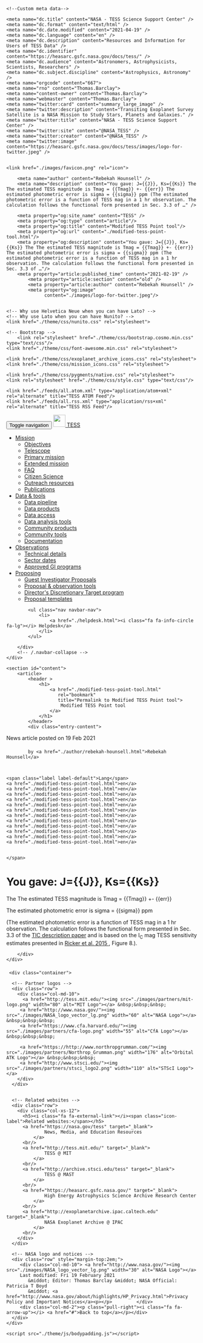 <!DOCTYPE html>
<!--
Crafted with ♥ by Geert Barentsen, Thomas Barclay & Knicole colon at NASA Ames
in August 2015, using pelican-bootstrap and flatly.
-->
<html lang="en"
>

<head>
    <title>Modified TESS Point tool - TESS</title>
    <!-- Using the latest rendering mode for IE -->
    <meta http-equiv="X-UA-Compatible" content="IE=edge">
    <meta charset="utf-8">
    <meta name="viewport" content="width=device-width, initial-scale=1.0">

    <!--Custom meta data-->

    <meta name="dc.title" content="NASA - TESS Science Support Center" />
    <meta name="dc.format" content="text/html" />
    <meta name="dc.date.modified" content="2021-04-19" />
    <meta name="dc.language" content="en" />
    <meta name="dc.description" content="Resources and Information for Users of TESS Data" />
    <meta name="dc.identifier" content="https://heasarc.gsfc.nasa.gov/docs/tess/" />
    <meta name="dc.audience" content="Astronomers, Astrophysicists, Scientists, Researchers" />
    <meta name="dc.subject.discipline" content="Astrophysics, Astronomy" />
    <meta name="orgcode" content="667">
    <meta name="rno" content="Thomas.Barclay">
    <meta name="content-owner" content="Thomas.Barclay">
    <meta name="webmaster" content="Thomas.Barclay">
    <meta name="twitter:card" content="summary_large_image" />
    <meta name="twitter:description" content="Transiting Exoplanet Survey Satellite is a NASA Mission to Study Stars, Planets and Galaxies." />
    <meta name="twitter:title" content="NASA - TESS Science Support Center" />
    <meta name="twitter:site" content="@NASA_TESS" />
    <meta name="twitter:creator" content="@NASA_TESS" />
    <meta name="twitter:image" content="https://heasarc.gsfc.nasa.gov/docs/tess/images/logo-for-twitter.jpeg" />


    <link href="./images/favicon.png" rel="icon">

<link rel="canonical" href="./modified-tess-point-tool.html">

        <meta name="author" content="Rebekah Hounsell" />
        <meta name="description" content="You gave: J={{J}}, Ks={{Ks}} The The estimated TESS magnitude is Tmag = {{Tmag}} +- {{err}} The estimated photometric error is sigma = {{sigma}} ppm (The estimated photometric error is a function of TESS mag in a 1 hr observation. The calculation follows the functional form presented in Sec. 3.3 of …" />

        <meta property="og:site_name" content="TESS" />
        <meta property="og:type" content="article"/>
        <meta property="og:title" content="Modified TESS Point tool"/>
        <meta property="og:url" content="./modified-tess-point-tool.html"/>
        <meta property="og:description" content="You gave: J={{J}}, Ks={{Ks}} The The estimated TESS magnitude is Tmag = {{Tmag}} +- {{err}} The estimated photometric error is sigma = {{sigma}} ppm (The estimated photometric error is a function of TESS mag in a 1 hr observation. The calculation follows the functional form presented in Sec. 3.3 of …"/>
        <meta property="article:published_time" content="2021-02-19" />
            <meta property="article:section" content="old" />
            <meta property="article:author" content="Rebekah Hounsell" />
            <meta property="og:image"
                  content="./images/logo-for-twitter.jpeg"/>


    <!-- Why use Helvetica Neue when you can have Lato? -->
    <!-- Why use Lato when you can have Nunito? -->
    <link href="./theme/css/nunito.css" rel="stylesheet">

    <!-- Bootstrap -->
        <link rel="stylesheet" href="./theme/css/bootstrap.cosmo.min.css" type="text/css"/>
    <link href="./theme/css/font-awesome.min.css" rel="stylesheet">

    <link href="./theme/css/exoplanet_archive_icons.css" rel="stylesheet">
    <link href="./theme/css/mission_icons.css" rel="stylesheet">
<!--     <link href="./theme/css/photobanner.css" rel="stylesheet">
    <link href="./theme/css/slide-container.css" rel="stylesheet">
    <link href="./theme/css/slide-transition.css" rel="stylesheet"> 
    <link href="./theme/css/slide-transition2.css" rel="stylesheet">  -->
    
    <link href="./theme/css/pygments/native.css" rel="stylesheet">
    <link rel="stylesheet" href="./theme/css/style.css" type="text/css"/>

    <link href="./feeds/all.atom.xml" type="application/atom+xml" rel="alternate" title="TESS ATOM Feed"/>
    <link href="./feeds/all.rss.xml" type="application/rss+xml" rel="alternate" title="TESS RSS Feed"/>

</head>
<body>

<!-- Print a warning message that this is not the official site -->

<div class="navbar navbar-inverse navbar-fixed-top" role="navigation">

  <div class="container">
        <div class="navbar-header">
            <button type="button" class="navbar-toggle" data-toggle="collapse" data-target=".navbar-ex1-collapse">
                <span class="sr-only">Toggle navigation</span>
                <span class="icon-bar"></span>
                <span class="icon-bar"></span>
                <span class="icon-bar"></span>
            </button>
            <a href="./" class="navbar-brand">
<img src="./images/NASA_logo_vector_lg.png" width="32"/> TESS            </a>
        </div>
        <div class="collapse navbar-collapse navbar-ex1-collapse">
            <ul class="nav navbar-nav navbar-nav">
                        <li class="dropdown">
                            <a href="#" class="dropdown-toggle" data-toggle="dropdown">Mission <b class="caret"></b></a>
                            <ul class="dropdown-menu">
                                <li><a href="./objectives.html">Objectives</a></li>
                                <li><a href="./the-tess-space-telescope.html">Telescope</a></li>
                                <li><a href="./primary.html">Primary mission</a></li>
                                <li><a href="./extended.html">Extended mission</a></li>
                                <li><a href="./faq.html">FAQ</a></li>
                                <li><a href="./citizenscience.html">Citizen Science</a></li>
                                <li><a href="./gallery.html">Outreach resources</a></li>
                                <li><a href="./publications.html">Publications</a></li>
                            </ul>
                        </li>
                        <li class="dropdown">
                            <a href="#" class="dropdown-toggle" data-toggle="dropdown">Data & tools <b class="caret"></b></a>
                            <ul class="dropdown-menu">
                                <li><a href="./data-handling.html">Data pipeline</a></li>
                                <li><a href="./data-products.html">Data products</a></li>
                                <li><a href="./data-access.html">Data access</a></li>
                                <li><a href="./data-analysis-tools.html">Data analysis tools</a></li>
                                <li><a href="./community.html">Community products</a></li>
                                <li><a href="./community-tools.html">Community tools</a></li>
                                <li><a href="./documentation.html">Documentation</a></li>
                            </ul>
                        </li>
                        <li class="dropdown">
                            <a href="#" class="dropdown-toggle" data-toggle="dropdown">Observations <b class="caret"></b></a>
                            <ul class="dropdown-menu">
                                <li><a href="./observing-technical.html">Technical details</a></li>
                                <li><a href="./sector.html">Sector dates</a></li>
                                <li><a href="./approved-programs.html">Approved GI programs</a></li>
                            </ul>
                        </li>
                        <li class="dropdown">
                            <a href="#" class="dropdown-toggle" data-toggle="dropdown">Proposing <b class="caret"></b></a>
                            <ul class="dropdown-menu">
                                <li><a href="./proposing-investigations.html">Guest Investigator Proposals</a></li>
                                <li><a href="./proposal-tools.html">Proposal & observation tools</a></li>
                                <li><a href="./ddt.html">Director's Discretionary Target program</a></li>
                                <li><a href="./proposal-templates.html">Proposal templates</a></li>
                            </ul>
                        </li>
            </ul>
            
            <ul class="nav navbar-nav">
                <li>
                    <a href="./helpdesk.html"><i class="fa fa-info-circle fa-lg"></i> Helpdesk</a>
                </li>
            </ul>
            
        </div>
        <!-- /.navbar-collapse -->
    </div>
</div> <!-- /.navbar -->
<!-- Banner -->
<!-- End Banner -->

<div class="container">
    <div class="row">
        <div class="col-lg-12">

    <section id="content">
        <article>
            <header >
                <h1>
                    <a href="./modified-tess-point-tool.html"
                       rel="bookmark"
                       title="Permalink to Modified TESS Point tool">
                        Modified TESS Point tool
                    </a>
                </h1>
            </header>
            <div class="entry-content">
<p style="margin-bottom: 1.5em;">
    <span class="published categories-timestamp">
        News article posted on
        <time datetime="2021-02-19T10:00:00-05:00"> 19 Feb 2021</time>
    


            by <a href="./author/rebekah-hounsell.html">Rebekah Hounsell</a>



    <span class="label label-default">Lang</span>
	<a href="./modified-tess-point-tool.html">en</a>
	<a href="./modified-tess-point-tool.html">en</a>
	<a href="./modified-tess-point-tool.html">en</a>
	<a href="./modified-tess-point-tool.html">en</a>
	<a href="./modified-tess-point-tool.html">en</a>
	<a href="./modified-tess-point-tool.html">en</a>
	<a href="./modified-tess-point-tool.html">en</a>
	<a href="./modified-tess-point-tool.html">en</a>
	<a href="./modified-tess-point-tool.html">en</a>
	<a href="./modified-tess-point-tool.html">en</a>
	<a href="./modified-tess-point-tool.html">en</a>
	<a href="./modified-tess-point-tool.html">en</a>


    </span>
</p><!-- /.post-info -->                <h1>You gave: J={{J}}, Ks={{Ks}}</h1>

<p>The The estimated TESS magnitude is Tmag = {{Tmag}} +- {{err}}</p>

<p>The estimated photometric error is sigma = {{sigma}} ppm</p>

<p>(The estimated photometric error is a function of TESS mag in a 1 hr observation. The calculation follows the functional form presented in Sec. 3.3 of the <a href="https://arxiv.org/pdf/1706.00495.pdf">TIC description paper</a> and is based on the I<sub>C</sub> mag TESS sensitivity estimates presented in <a href="https://ui.adsabs.harvard.edu/abs/2015JATIS...1a4003R/abstract"> Ricker et al. 2015 </a>, Figure 8.).</p>
            </div>
            <!-- /.entry-content -->
        </article>
    </section>

        </div>
    </div>
</div>

<div class="container container-wide" style="margin-top: 1.5em;">
  <footer>

     <div class="container">

      <!-- Partner logos -->  
      <div class="row">
        <div class="col-md-10"> 
          <a href="http://tess.mit.edu/"><img src="./images/partners/mit-logo.png" width="80" alt="MIT Logo"></a> &nbsp;&nbsp;&nbsp;
         <a href="http://www.nasa.gov/"><img src="./images/NASA_logo_vector_lg.png" width="60" alt="NASA Logo"></a> &nbsp;&nbsp;&nbsp;
         <a href="https://www.cfa.harvard.edu/"><img src="./images/partners/cfa-logo.png" width="55" alt="CfA Logo"></a> &nbsp;&nbsp;&nbsp;
<!--          <a href="https://www.ll.mit.edu/"><img src="./images/partners/lincoln-laboratory.png" width="50" alt="Lincoln Labs Logo"></a> &nbsp;&nbsp;&nbsp; -->
         <a href="https://http://www.northropgrumman.com/"><img src="./images/partners/Northrop_Grumman.png" width="176" alt="Orbital ATK Logo"></a> &nbsp;&nbsp;&nbsp;
         <a href="http://www.stsci.edu/"><img src="./images/partners/stsci_logo2.png" width="110" alt="STScI Logo"></a> 
        </div>
      </div>

      
      <!-- Related websites -->  
      <div class="row">
        <div class="col-xs-12">
          <h5><i class="fa fa-external-link"></i><span class="icon-label">Related websites:</span></h5>
          <a href="https://nasa.gov/tess" target="_blank">
                  News, Media, and Education Resources
              </a>
          <br/>
          <a href="http://tess.mit.edu/" target="_blank">
                  TESS @ MIT
              </a>
          <br/>
          <a href="http://archive.stsci.edu/tess" target="_blank">
                  TESS @ MAST
              </a>
          <br/>
          <a href="https://heasarc.gsfc.nasa.gov/" target="_blank">
                  High Energy Astrophysics Science Archive Research Center
              </a>
          <br/>
          <a href="http://exoplanetarchive.ipac.caltech.edu" target="_blank">
                  NASA Exoplanet Archive @ IPAC
              </a>
          <br/>
        </div>
      </div>

      <!-- NASA logo and notices -->
      <div class="row" style="margin-top:2em;">
         <div class="col-md-10"> <a href="http://www.nasa.gov/"><img src="./images/NASA_logo_vector_lg.png" width="30" alt="NASA Logo"></a> 
         Last modified: Fri 19 February 2021
            &middot; Editor: Thomas Barclay &middot; NASA Official: Patricia T Boyd 
            &middot; <a href="http://www.nasa.gov/about/highlights/HP_Privacy.html">Privacy Policy and Important Notices</a><p></p>         </div>
         <div class="col-md-2"><p class="pull-right"><i class="fa fa-arrow-up"></i> <a href="#">Back to top</a></p></div>
      </div>
    </div>

  </footer>
</div>
<script src="./theme/js/jquery.min.js"></script>

<!-- Include all compiled plugins (below), or include individual files as needed -->
<script src="./theme/js/bootstrap.min.js"></script>

<!-- Enable responsive features in IE8 with Respond.js (https://github.com/scottjehl/Respond) -->
<script src="./theme/js/respond.min.js"></script>

    <script src="./theme/js/bodypadding.js"></script>
<!-- Analytics scripts -->


</body>
</html>